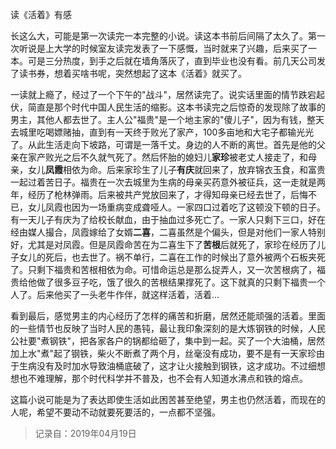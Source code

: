 读《活着》有感

​	长这么大，可能是第一次读完一本完整的小说。读这本书前后间隔了太久了。第一次听说是上大学的时候室友读完发表了一下感慨，当时就来了兴趣，后来买了一本。可是三分热度，到手之后就在墙角落灰了，直到毕业也没有看。前几天公司发了读书券，想着买啥书呢，突然想起了这本《活着》就买了。

​	一读就上瘾了，经过了一个下午的"战斗"，居然读完了。说实话里面的情节跌宕起伏，简直是那个时代中国人民生活的缩影。这本书读完之后惊奇的发现除了故事的男主，其他人都去世了。主人公"福贵"是一个地主家的"傻儿子"，因为有钱，整天去城里吃喝嫖赌抽，直到有一天终于败光了家产，100多亩地和大宅子都输光光了。从此生活走向下坡路，可谓是一落千丈。身边的人不断的离世。首先是他的父亲在家产败光之后不久就气死了。然后怀胎的媳妇儿**家珍**被老丈人接走了，和母亲，女儿**凤霞**相依为命。后来家珍生了儿子**有庆**就回来了，放弃锦衣玉食，和富贵一起过着苦日子。福贵在一次去城里为生病的母亲买药意外被征兵，这一走就是两年，经历了枪林弹雨。后来被共产党放回来了，才得知母亲已经去世了，后悔不已，女儿凤霞也因为一场重病变成聋哑人。一家四口过着吃了这顿没下顿的日子。有一天儿子有庆为了给校长献血，由于抽血过多死亡了。一家人只剩下三口，好在经由媒人撮合，凤霞嫁给了女婿**二喜**，二喜虽然是个偏头，但是对他们一家人特别好，尤其是对凤霞。但是凤霞命苦在为二喜生下了**苦根**后就死了，家珍在经历了儿子女儿的死后，也去世了。祸不单行，二喜在工作的时候出了意外被两个石板夹死了。只剩下福贵和苦根相依为命。可惜命运总是那么捉弄人，又一次苦根病了，福贵给他做了很多豆子吃，饿了很久的苦根结果撑死了。这下就真的只剩下福贵一个人了。后来他买了一头老牛作伴，就这样活着，活着...

​	看到最后，感觉男主的内心经历了怎样的痛苦和折磨，居然还能顽强的活着。里面的一些情节也反映了当时人民的愚钝，最让我印象深刻的是大炼钢铁的时候，人民公社要"煮钢铁"，把各家各户的锅都给砸了，集中到一起。买了一个大油桶，居然加上水"煮"起了钢铁，柴火不断煮了两个月，丝毫没有成功，要不是有一天家珍由于生病没有及时加水导致油桶底破了，这才让火接触到钢铁，这才成功。不过细想想也不难理解，那个时代科学并不普及，也不会有人知道水沸点和铁的熔点。

​	这篇小说可能是为了表达即使生活如此困苦甚至绝望，男主也仍然活着，而现在的人呢，希望不要动不动就要死要活的，一点都不坚强。

> 记录自：2019年04月19日	